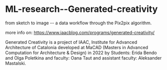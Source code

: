# ML-research--Generated-creativity

from sketch to image -- a data workflow through the Pix2pix algorithm.

more info on: https://www.iaacblog.com/programs/generated-creativity/


Generated Creativity is a project of IAAC, Institute for Advanced Architecture of Catalonia developed at MaCAD (Masters in Advanced Computation for Architecture & Design) in 2022 by Students: Erida Bendo and Olga Poletkina and faculty: Oana Taut and assistant faculty: Aleksander Mastalski.
